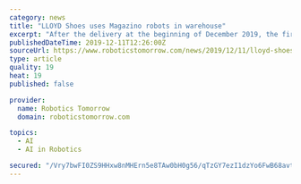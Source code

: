 ```yaml
---
category: news
title: "LLOYD Shoes uses Magazino robots in warehouse"
excerpt: "After the delivery at the beginning of December 2019, the first two robots are now exploring their new working environment and are subject to a number of tests before being integrated into live operations. Through a link to a global cloud and the use of Artificial Intelligence (A.I.), TORU can constantly learn from its own experience in its ..."
publishedDateTime: 2019-12-11T12:26:00Z
sourceUrl: https://www.roboticstomorrow.com/news/2019/12/11/lloyd-shoes-uses-magazino-robots-in-warehouse/14541/
type: article
quality: 19
heat: 19
published: false

provider:
  name: Robotics Tomorrow
  domain: roboticstomorrow.com

topics:
  - AI
  - AI in Robotics

secured: "/Vry7bwFI0ZS9HHxw8nMHErn5e8TAw0bH0g56/qTzGY7ezI1dzYo6FwB68avtl5IP4F1UY/LSpG2g/YjpYWILI8w+TA68ln2Qiv8dE5pylSnfppSZi+OB39BcOq3k5Gn6gzB8bjfoiu3UFQRdG48gHzfOpJIxGT8qHMxzSVOm30sW0PFR+hkgF6EG8I+jQEYhXzH/qDwb7a6l3eevCqvGx7tHub8tcHSfFxFP2CBSO4yBkHgQ0sJT9M8GpERAFp4sPh3CeUSyO5kOCRFT8hahA==;1QXkXXAVfaJO6Rygbq5B1Q=="
---
```


